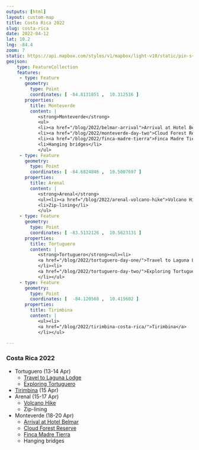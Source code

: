```yaml
---
outputs: [html]
layout: custom-map
title: Costa Rica 2022
slug: costa-rica
date: 2022-04-12
lat: 10.2
lng: -84.4
zoom: 7
static: https://api.mapbox.com/styles/v1/mapbox/light-v10/static/pin-s+555555(-84.8131851,10.312516),pin-s+555555(-84.6824846,10.5007697),pin-s+555555(-83.5132126,10.5623131),pin-s+555555(-84.120568,10.415602)/-84.4,9.8,6,13/350x250@2x
geojson: 
    type: FeatureCollection
    features:
     - type: Feature
       geometry: 
         type: Point
         coordinates: [ -84.8131851 ,  10.312516 ]
       properties: 
         title: Monteverde
         content: |
            <strong>Monteverde</strong>
            <ul>
            <li><a href="/blog/2022/belmar-arrival">Arrival at Hotel Belmar</a></li>
            <li><a href="/blog/2022/monteverde-day-two">Cloud Forest Reserve</a></li>
            <li><a href="/blog/2022/finca-madre-tierra">Finca Madre Tierra</a></li>
            <li>Hanging bridges</li>
            </ul>
     - type: Feature
       geometry: 
         type: Point
         coordinates: [ -84.6824846 ,  10.5007697 ]
       properties: 
         title: Arenal
         content: |
            <strong>Arenal</strong>
            <ul><li><a href="/blog/2022/arenal-volcano-hike">Volcano Hike</a></li>
            <li>Zip-lining</li>
            </ul>
     - type: Feature
       geometry: 
         type: Point
         coordinates: [ -83.5132126 ,  10.5623131 ]
       properties: 
         title: Tortuguero
         content: |
            <strong>Tortuguero</strong><ul><li>
            <a href="/blog/2022/tortuguero-day-one/">Travel to Laguna Lodge</a>
            </li><li>
            <a href="/blog/2022/tortuguero-day-two/">Exploring Tortuguero</a>
            </li></ul>
     - type: Feature
       geometry: 
         type: Point
         coordinates: [  -84.120568 ,  10.415602 ]
       properties: 
         title: Tirimbina
         content: |
            <ul><li>
            <a href="/blog/2022/tirimbina-costa-rica/">Tirimbina</a>
            </li></ul>

---
```


### Costa Rica 2022
 - Tortuguero (13-14 Apr)
    - <a href="/blog/2022/tortuguero-day-one">Travel to Laguna Lodge</a>
    - <a href="/blog/2022/tortuguero-day-two">Exploring Tortuguero</a>
 - <a href="/blog/2022/tirimbina-a-bonus">Tirimbina</a> (15 Apr)
 - Arenal (15-17 Apr)
    - <a href="/blog/2022/arenal-volcano-hike">Volcano Hike</a>
    - Zip-lining
 - Monteverde (18-20 Apr)
    - <a href="/blog/2022/belmar-arrival">Arrival at Hotel Belmar</a>
    - <a href="/blog/2022/monteverde-day-two">Cloud Forest Reserve</a>
    - <a href="/blog/2022/finca-madre-tierra">Finca Madre Tierra</a>
    - Hanging bridges

